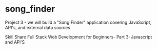 # song_finder
Project 3 - we will build a "Song Finder" application covering JavaScript, API's, and external data sources

Skill Share
Full Stack Web Development for Beginners- Part 3: Javascript and API'S
